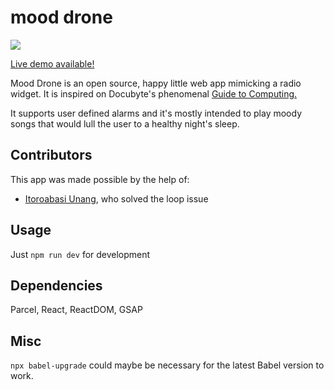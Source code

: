 # mood drone
![](https://i.imgur.com/hlVTvhQ.png)

[Live demo available!](https://nidnogg.github.io/mood-drone)

Mood Drone is an open source, happy little web app mimicking a radio widget. It is inspired on Docubyte's phenomenal [Guide to Computing.](https://www.docubyte.com/works/guide-to-computing/)

It supports user defined alarms and it's mostly intended to play moody songs that would lull the user to a healthy night's sleep.

## Contributors
This app was made possible by the help of:
* [Itoroabasi Unang](https://github.com/unangity), who solved the loop issue
## Usage

Just ```npm run dev``` for development

## Dependencies 

Parcel, React, ReactDOM, GSAP

## Misc 

```npx babel-upgrade``` could maybe be necessary for the latest Babel version to work.
